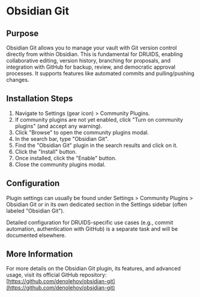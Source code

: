 # Obsidian Git

## Purpose

Obsidian Git allows you to manage your vault with Git version control directly from within Obsidian. This is fundamental for DRUIDS, enabling collaborative editing, version history, branching for proposals, and integration with GitHub for backup, review, and democratic approval processes. It supports features like automated commits and pulling/pushing changes.

## Installation Steps

1.  Navigate to Settings (gear icon) > Community Plugins.
2.  If community plugins are not yet enabled, click "Turn on community plugins" (and accept any warning).
3.  Click "Browse" to open the community plugins modal.
4.  In the search bar, type "Obsidian Git".
5.  Find the "Obsidian Git" plugin in the search results and click on it.
6.  Click the "Install" button.
7.  Once installed, click the "Enable" button.
8.  Close the community plugins modal.

## Configuration

Plugin settings can usually be found under Settings > Community Plugins > Obsidian Git or in its own dedicated section in the Settings sidebar (often labeled "Obsidian Git").

Detailed configuration for DRUIDS-specific use cases (e.g., commit automation, authentication with GitHub) is a separate task and will be documented elsewhere.

## More Information

For more details on the Obsidian Git plugin, its features, and advanced usage, visit its official GitHub repository:
[https://github.com/denolehov/obsidian-git](https://github.com/denolehov/obsidian-git)
